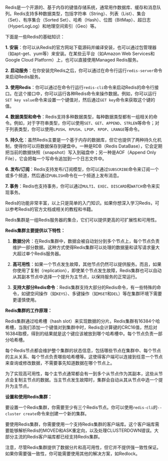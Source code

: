 Redis是一个开源的、基于内存的键值存储系统，通常用作数据库、缓存和消息队列。Redis支持多种数据类型，包括字符串（String）、列表（List）、集合（Set）、有序集合（Sorted Set）、哈希（Hash）、位图（BitMap）、超日志（HyperLogLog）和地理空间索引（Geo）等。

下面是一些Redis的基础知识：

**1. 安装**：你可以从Redis的官方网站下载源码并编译安装，也可以通过包管理器（如apt-get、yum等）来安装。在某些云平台（如Amazon Web Services和Google Cloud Platform）上，也可以直接使用Managed Redis服务。

**2. 启动服务**：在你安装完Redis之后，你可以通过在命令行运行`redis-server`命令来启动Redis服务。

**3. 使用Redis**：你可以通过在命令行运行`redis-cli`命令来启动Redis的命令行接口。在这个接口中，你可以运行各种Redis命令来操作数据。例如，你可以运行`SET key value`命令来设置一个键值对，然后通过`GET key`命令来获取这个键的值。

**4. 数据类型和命令**：Redis支持多种数据类型，每种数据类型都有一组相关的命令。例如，对于字符串类型，你可以使用`SET`、`GET`、`APPEND`、`STRLEN`等命令；对于列表类型，你可以使用`LPUSH`、`RPUSH`、`LPOP`、`RPOP`、`LRANGE`等命令。

**5. 持久化**：虽然Redis主要是一个基于内存的数据库，但它也提供了两种持久化机制，使得你可以将数据保存到硬盘中。一种是RDB（Redis DataBase），它会定期把当前的数据快照（snapshot）写入到磁盘中；另一种是AOF（Append Only File），它会把每一个写命令追加到一个日志文件中。

**6. 发布/订阅**：Redis支持发布/订阅模型，你可以通过`SUBSCRIBE`命令来订阅一个或多个频道，然后通过`PUBLISH`命令在一个频道上发布消息。

**7. 事务**：Redis也支持事务，你可以通过`MULTI`、`EXEC`、`DISCARD`和`WATCH`命令来实现事务。

Redis的功能非常丰富，以上只是简单的入门知识。如果你想深入学习Redis，可以参考Redis的官方文档或相关的教程和书籍。


Redis集群是一组Redis服务器的集合，它们可以提供更高的可扩展性和可用性。

**Redis集群主要提供以下特性：**

1. **数据分片**：在Redis集群中，数据会被自动划分到多个节点上，每个节点负责维护一部分数据。这种方式使得Redis集群可以处理的数据量和读写请求量大大超过单个Redis服务器。

2. **高可用性**：如果一个节点发生故障，其他节点仍然可以提供服务。而且，如果你使用了复制（replication），即使某个节点发生故障，Redis集群也可以自动从其副本节点中选择一个提升为主节点，以保持服务的正常运行。

3. **支持大部分Redis命令**：Redis集群支持大部分的Redis命令，有一些特殊的命令，如键空间操作（如`KEYS`）、多键操作（如`MSET`和`DEL`）等在集群环境下需要更谨慎使用。

**Redis集群的工作原理：**

Redis集群通过哈希槽（hash slot）来实现数据的分片。Redis集群有16384个哈希槽，当我们添加一个键值对到集群中时，Redis会计算键的CRC16值，然后对16384取模，得到的结果就是这个键应该被放到哪个哈希槽中。每个节点负责一部分哈希槽。

每个Redis节点都会维护整个集群的状态信息，包括哪些节点在集群中、每个节点的主从关系、每个节点负责哪些哈希槽等。这使得客户端可以连接到任意一个节点来查询或修改数据，不需要事先知道数据在哪个节点上。

为了实现高可用性，每个主节点通常都会有一到多个从节点作为其副本，这些从节点会复制主节点的数据。当主节点发生故障时，集群会自动从其从节点中选一个提升为主节点。

**设置和使用Redis集群：**

要设置一个Redis集群，你需要至少有三个Redis节点。你可以使用`redis-cli`的`--cluster create`命令来创建一个新的集群。

要使用Redis集群，你需要使用一个支持Redis集群的客户端库。这个客户端库需要能够解析Redis的MOVED和ASK重定向，以及处理CLUSTERDOWN错误。大部分主流的Redis客户端库都已经支持Redis集群。

注意，尽管Redis集群提供了数据分片和高可用性，但它并不提供强一致性保证。如果你需要强一致性，你可能需要使用其他的解决方案，如Redlock。



